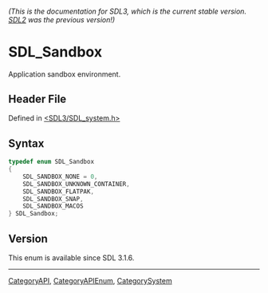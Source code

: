 ###### (This is the documentation for SDL3, which is the current stable version. [SDL2](https://wiki.libsdl.org/SDL2/) was the previous version!)
# SDL_Sandbox

Application sandbox environment.

## Header File

Defined in [<SDL3/SDL_system.h>](https://github.com/libsdl-org/SDL/blob/main/include/SDL3/SDL_system.h)

## Syntax

```c
typedef enum SDL_Sandbox
{
    SDL_SANDBOX_NONE = 0,
    SDL_SANDBOX_UNKNOWN_CONTAINER,
    SDL_SANDBOX_FLATPAK,
    SDL_SANDBOX_SNAP,
    SDL_SANDBOX_MACOS
} SDL_Sandbox;
```

## Version

This enum is available since SDL 3.1.6.

----
[CategoryAPI](CategoryAPI), [CategoryAPIEnum](CategoryAPIEnum), [CategorySystem](CategorySystem)

